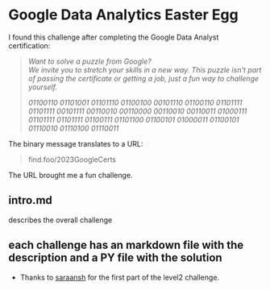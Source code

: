 # Google Data Analytics Easter Egg
I found this challenge after completing the Google Data Analyst certification:

>_Want to solve a puzzle from Google?_  
_We invite you to stretch your skills in a new way. This puzzle isn't part of passing the certificate or getting a job, 
just a fun way to challenge yourself._  
> 
>_01100110 01101001 01101110 01100100 00101110 01100110 01101111 01101111 00101111 00110010 00110000 00110010 00110011 01000111 01101111 01101111 01100111 01101100 01100101 01000011 01100101 01110010 01110100 01110011_

The binary message translates to a URL:  
>find.foo/2023GoogleCerts
  
The URL brought me a fun challenge.  
  
## intro.md  
describes the overall challenge  
  
## each challenge has an markdown file with the description and a PY file with the solution
  
- Thanks to [saraansh](https://stackoverflow.com/users/7916040/saraansh) for the first part of the level2 challenge.